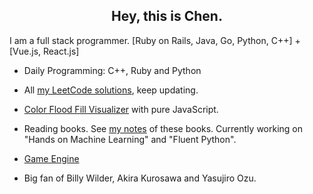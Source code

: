 <h2 align="center">Hey, this is Chen.</h2>

I am a full stack programmer. [Ruby on Rails, Java, Go, Python, C++] + [Vue.js, React.js]

- Daily Programming: C++, Ruby and Python

- All [my LeetCode solutions](https://github.com/alfmunny/leetcode), keep updating.

- [Color Flood Fill Visualizer](http://alfmunny.com/algorithm-challenges/color-fill/) with pure JavaScript.

- Reading books. See [my notes](https://github.com/alfmunny/book-notes) of these books. Currently working on "Hands on Machine Learning" and "Fluent Python".

- [Game Engine](https://github.com/alfmunny/GameEngineMac)

- Big fan of Billy Wilder, Akira Kurosawa and Yasujiro Ozu.
